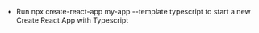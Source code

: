 - Run npx create-react-app my-app --template typescript to start a new Create React App with Typescript

